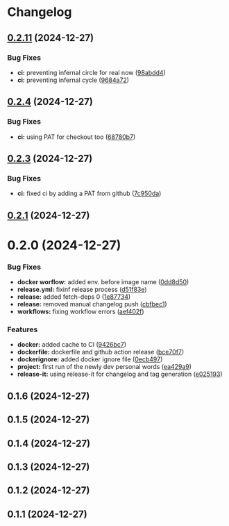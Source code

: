 # Changelog

## [0.2.11](https://example.com/github.com/MohammadBnei/vos-personal-words/compare/0.2.10...0.2.11) (2024-12-27)


### Bug Fixes

* **ci:** preventing infernal circle for real now ([98abdd4](https://example.com/github.com/MohammadBnei/vos-personal-words/commits/98abdd42ec263f877af7efd5b057a0441de26928))
* **ci:** preventing infernal cycle ([9684a72](https://example.com/github.com/MohammadBnei/vos-personal-words/commits/9684a72d78863dbc48adf67220d22ff0a48c0714))

## [0.2.4](https://github.com/MohammadBnei/vos-personal-words/compare/0.2.3...0.2.4) (2024-12-27)


### Bug Fixes

* **ci:** using PAT for checkout too ([68780b7](https://github.com/MohammadBnei/vos-personal-words/commits/68780b7d904c3816e5845607fee77c3d2a0d00bd))

## [0.2.3](https://github.com/MohammadBnei/vos-personal-words/compare/0.2.1...0.2.3) (2024-12-27)


### Bug Fixes

* **ci:** fixed ci by adding a PAT from github ([7c950da](https://github.com/MohammadBnei/vos-personal-words/commits/7c950daad1e428d6dbe3fe43cba563a422a17f9f))

## [0.2.1](https://github.com/MohammadBnei/vos-personal-words/compare/0.2.0...0.2.1) (2024-12-27)

# 0.2.0 (2024-12-27)


### Bug Fixes

* **docker worflow:** added env. before image name ([0dd8d50](https://github.com/MohammadBnei/vos-personal-words/commits/0dd8d50549df411241c3715d7a7479f67baf8271))
* **release.yml:** fixinf release process ([d51f83e](https://github.com/MohammadBnei/vos-personal-words/commits/d51f83e5e10e2c2189b493bade2e0a4bdbade694))
* **release:** added fetch-deps 0 ([1e87734](https://github.com/MohammadBnei/vos-personal-words/commits/1e877343b986ba08fe515151185226b101ff0bb3))
* **release:** removed manual changelog push ([cbfbec1](https://github.com/MohammadBnei/vos-personal-words/commits/cbfbec15955fa59527931a6ce031245dceb5232b))
* **workflows:** fixing workflow errors ([aef402f](https://github.com/MohammadBnei/vos-personal-words/commits/aef402f9d565048101783d1b4a32a43cc2450f55))


### Features

* **docker:** added cache to CI ([9426bc7](https://github.com/MohammadBnei/vos-personal-words/commits/9426bc7edf1c411e308d82e6b184affc0a503dd5))
* **dockerfile:** dockerfile and github action release ([bce70f7](https://github.com/MohammadBnei/vos-personal-words/commits/bce70f7f12b4cb3a80e752d8e2335e1434e19980))
* **dockerignore:** added docker ignore file ([0ecb497](https://github.com/MohammadBnei/vos-personal-words/commits/0ecb497c2a3cda947fe21b0bd86a75a1b7a9abcc))
* **project:** first run of the newly dev personal words ([ea429a9](https://github.com/MohammadBnei/vos-personal-words/commits/ea429a9ddbfe6203dec979d4ed6e553fc148c187))
* **release-it:** using release-it for changelog and tag generation ([e025193](https://github.com/MohammadBnei/vos-personal-words/commits/e025193c301cae013d483c3219b629ccaac599d0))

## 0.1.6 (2024-12-27)

## 0.1.5 (2024-12-27)

## 0.1.4 (2024-12-27)

## 0.1.3 (2024-12-27)

## 0.1.2 (2024-12-27)

## 0.1.1 (2024-12-27)
